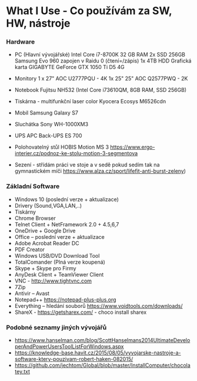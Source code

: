 # What I Use - Co používám za SW, HW, nástroje
### Hardware
- PC (Hlavní vývojářské)
	Intel Core i7-8700K
	32 GB RAM
	2x SSD 256GB Samsung Evo 960 zapojen v Raidu 0 (čtení=/zápis)
	1x 4TB HDD
	Grafická karta GIGABYTE GeForce GTX 1050 Ti D5 4G

- Monitory
	1 x 27" AOC U2777PQU - 4K
	1x 25" 25" AOC Q2577PWQ - 2K

- Notebook
	Fujitsu NH532 (Intel Core i73610QM, 8GB RAM, SSD 256GB)

- Tiskárna - multifunkční laser color
	Kyocera Ecosys M6526cdn

- Mobil 
	Samsung Galaxy S7

- Sluchátka
	Sony WH-1000XM3 

- UPS
	APC Back-UPS ES 700

- Polohovatelný stůl	HOBIS Motion MS 3
	https://www.ergo-interier.cz/podnoz-ke-stolu-motion-3-segmentova
	
- Sezení - střídám práci ve stoje a v sedě pokud sedím tak na gymnastickém míči 
	https://www.alza.cz/sport/lifefit-anti-burst-zeleny)

 

### Základní Software
- Windows 10 (poslední verze + aktualizace)
- Drivery (Sound,VGA,LAN,..)
- Tiskárny
- Chrome Browser
- Telnet Client + NetFramework 2.0 + 4.5,6,7
- OneDrive + Google Drive
- Office – poslední verze + aktualizace
- Adobe Acrobat Reader DC
- PDF Creator
- Windows USB/DVD Download Tool
- TotalComander  (Plná verze koupená)
- Skype + Skype pro Firmy
- AnyDesk Client + TeamViewer Client
- VNC  - http://www.tightvnc.com 
- 7Zip
- Antivir – Avast
- Notepad++ https://notepad-plus-plus.org 
- Everything – hledání souborů https://www.voidtools.com/downloads/ 
- ShareX  - https://getsharex.com/ - choco install sharex



### Podobné seznamy jiných vývojářů
- https://www.hanselman.com/blog/ScottHanselmans2014UltimateDeveloperAndPowerUsersToolListForWindows.aspx 
- https://knowledge-base.havit.cz/2015/08/05/vyvojarske-nastroje-a-software-ktery-pouzivam-robert-haken-082015/ 
- https://github.com/jechtom/Global/blob/master/InstallComputer/chocolatey.txt 

<!--stackedit_data:
eyJoaXN0b3J5IjpbLTY4MTM0OTY3OSwxNzMwNzQzNjAzLDkxNj
A1ODk2LDE4MTgxMjAwMjMsLTE1NzU3MjEzNjhdfQ==
-->